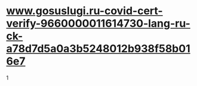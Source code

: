 # www.gosusIugi.ru-covid-cert-verify-9660000011614730-lang-ru-ck-a78d7d5a0a3b5248012b938f58b016e7
1
